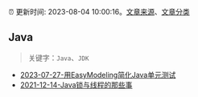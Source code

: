:alarm_clock: 更新时间: 2023-08-04 10:00:16。[文章来源](/README.md)、[文章分类](/TAGS.md)

## Java


> 关键字：`Java`、`JDK`



- [2023-07-27-用EasyModeling简化Java单元测试](https://insights.thoughtworks.cn/simplify-java-unit-test-data-preparation-with-easymodeling/) 
- [2021-12-14-Java锁与线程的那些事](https://tech.youzan.com/javasuo-yu-xian-cheng-de-na-xie-shi/) 
